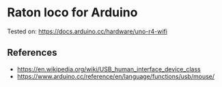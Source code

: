 # Raton loco for Arduino

Tested on: https://docs.arduino.cc/hardware/uno-r4-wifi

## References

- https://en.wikipedia.org/wiki/USB_human_interface_device_class
- https://www.arduino.cc/reference/en/language/functions/usb/mouse/